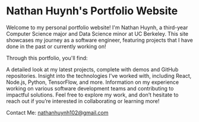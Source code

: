 # Nathan Huynh's Portfolio Website

Welcome to my personal portfolio website! I'm Nathan Huynh, a third-year Computer Science major and Data Science minor at UC Berkeley. This site showcases my journey as a software engineer, featuring projects that I have done in the past or currently working on!

Through this portfolio, you'll find:

A detailed look at my latest projects, complete with demos and GitHub repositories.
Insight into the technologies I've worked with, including React, Node.js, Python, TensorFlow, and more.
Information on my experience working on various software development teams and contributing to impactful solutions.
Feel free to explore my work, and don’t hesitate to reach out if you’re interested in collaborating or learning more!


Contact Me: nathanhuynh102@gmail.com